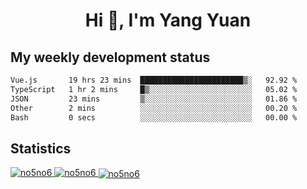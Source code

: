 <h1 align="center">Hi 👋, I'm Yang Yuan</h1>


## My weekly development status
<!--START_SECTION:waka-->

```txt
Vue.js       19 hrs 23 mins  ███████████████████████▒░   92.92 %
TypeScript   1 hr 2 mins     █▒░░░░░░░░░░░░░░░░░░░░░░░   05.02 %
JSON         23 mins         ▒░░░░░░░░░░░░░░░░░░░░░░░░   01.86 %
Other        2 mins          ░░░░░░░░░░░░░░░░░░░░░░░░░   00.20 %
Bash         0 secs          ░░░░░░░░░░░░░░░░░░░░░░░░░   00.00 %
```

<!--END_SECTION:waka-->

## Statistics
<a href="https://github.com/anuraghazra/github-readme-stats">
  <img src="https://github-readme-stats.vercel.app/api/top-langs/?username=no5no6&theme=dracula" alt="no5no6">
</a>
<a href="https://github.com/anuraghazra/github-readme-stats">
  <img src="https://github-readme-stats.vercel.app/api?username=no5no6&show_icons=true&theme=dracula&line_height=40" alt="no5no6">
</a>
<a href="https://github.com/anuraghazra/github-readme-stats">
  <img align="center" src="https://github-readme-streak-stats.herokuapp.com/?user=no5no6&theme=dracula" alt="no5no6" />
</a>